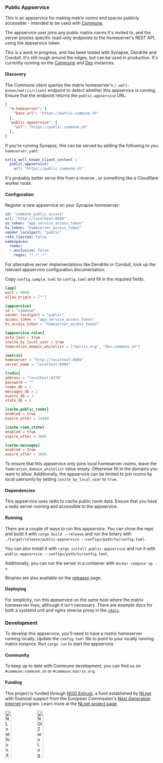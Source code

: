### Public Appservice

This is an appservice for making matrix rooms and spaces publicly accessible - intended
to be used with [Commune](https://github.com/commune-sh/commune).

The appservice user joins any public matrix rooms it's invited to, and the server proxies specific read-only endpoints to the homeserver's REST API, using the appservice token. 

This is a work in progress, and has been tested with Synapse, Dendrite and
Conduit. It's still rough around the edges, but can be used in production. It's
currently running on the [Commune](https://commune.sh) and [Dev](https://dev.commune.sh) instances.

#### Discovery

The Commune client queries the matrix homeserver's `/.well-known/matrix/client` endpoint to detect whether this appservice is running. Ensure that the endpoint returns the `public.appservice` URL:

```json
{
  "m.homeserver": {
    "base_url": "https://matrix.commune.sh"
  },
  "public.appservice": {
    "url": "https://public.commune.sh"
  },
}
```

If you're running Synapse, this can be served by adding the following to you
`homeserver.yaml`:

```yaml
extra_well_known_client_content :
  public.appservice: 
    url: "https://public.commune.sh"
```

It's probably better serve this from a reverse , or something like a Cloudflare
worker route.

#### Configuration

Register a new appservice on your Synapse homeserver:

```yaml
id: "commune_public_access"
url: "http://localhost:8989"
as_token: "app_service_access_token"
hs_token: "homeserver_access_token"
sender_localpart: "public" 
rate_limited: false
namespaces:
  rooms:
  - exclusive: false
    regex: "!.*:.*"
```

For alternative server implementations like Dendrite or Conduit, look up the relevant appservice configuration documentation.

Copy `config.sample.toml` to `config.toml` and fill in the required fields.

```toml
[app]
port = 8989
allow_origin = [""]

[appservice]
id = "commune"
sender_localpart = "public"
access_token = "app_service_access_token"
hs_access_token = "homeserver_access_token"

[appservice.rules]
auto_join = true
invite_by_local_user = true
federation_domain_whitelist = ["matrix.org", "dev.commune.sh"]

[matrix]
homeserver = "http://localhost:8080"
server_name = "localhost:8480"

[redis]
address = "localhost:6379"
password = ""
rooms_db = 1
messages_db = 2
events_db = 3
state_db = 4

[cache.public_rooms]
enabled = true
expire_after = 14400

[cache.room_state]
enabled = true
expire_after = 3600

[cache.messages]
enabled = true
expire_after = 3600

```

To ensure that this appservice only joins local homeserver rooms, leave the `federation_domain_whitelist` value empty. Otherwise fill in the domains you want to allow. Additionally, the appservice can be limited to join rooms by local usersonly by setting `invite_by_local_user` to `true`.

#### Dependencies

This appservice uses redis to cache public room data. Ensure that you have a redis server running and accessible to the appservice.

#### Running

There are a couple of ways to run this appservice. You can clone the repo and
build it with `cargo build --release` and run the binary with `./target/release/public-appservice --config=/path/to/config.toml`.

You can also install it with `cargo install public-appservice` and run it with `public-appservice --config=/path/to/config.toml`.

Additionally, you can run the server in a container with `docker compose up -v`.

Binaries are also available on the [releases](https://github.com/commune-sh/public-appservice/releases) page.

#### Deploying

For simplicity, run this appservice on the same host where the matrix homeserver lives, although it isn't necessary. There are example docs for both a systemd unit and nginx reverse proxy in the [`/docs`](https://github.com/commune-sh/appservice/tree/main/docs).

### Development

To develop this appservice, you'll need to have a matrix homeserver running locally. Update the `config.toml` file to point to your locally running matrix instance. Run `cargo run` to start the appservice.

#### Community

To keep up to date with Commune development, you can find us on `#commune:commune.sh` or `#commune:matrix.org`.

#### Funding

This project is funded through [NGI0 Entrust](https://nlnet.nl/entrust), a fund established by [NLnet](https://nlnet.nl) with financial support from the European Commission's [Next Generation Internet](https://ngi.eu) program. Learn more at the [NLnet project page](https://nlnet.nl/project/Commune).

[<img src="https://nlnet.nl/logo/banner.png" alt="NLnet foundation logo" width="20%" />](https://nlnet.nl)
[<img src="https://nlnet.nl/image/logos/NGI0_tag.svg" alt="NGI Zero Logo" width="20%" />](https://nlnet.nl/entrust)


